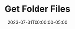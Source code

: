 ---
layout: ext_single
title: Get Folder Files
slug: folder-files
desc: Scan, search and manage all your files
category: utilities
date: '2023-07-31T00:00:00-05:00'
permalink: extensions/utilities/:slug
download_url: https://christinak.itch.io/get-folder-files
developer_name: Christina K.
developer_url: https://christinak.itch.io
icon_local: folder-files.png
screenshots_local: folder-files-deck.png
version: 2.0
sammi_version: Any
platform: Any
overview: |
    <div class="alert alert-info mt-3" role="alert">Currently available to my <a href="https://www.patreon.com/Christinna">Patrons as an early access perk.</a></div>

    This extension allows you scan a folder and manipulate files with lots of useful features.  

    ####Features
    **File and Folder Manipulation**
    - Scan all files in a folder and filter by extension, sort alphabetically, numerically, by date modified, or size
    - Retrieve a random file in a folder
    - Identify the last modified file in a folder
    - Get the size of a file
    - Rename, move, or delete a file (moved to the trash bin for safety)
    - Create or delete a folder (moved to the trash bin for safety)  

    **File Content Commands**
    - Read the last line of a file
    - Count lines in a file
    - Count files in a folder
    - Find specific strings in files

    **Advanced Commands**
    - Compress and uncompress a folder
    - Get the length of a media file (requires FFmpeg)

    **Disclaimer**: *This extension provides optional functionality that can be utilized if you have FFmpeg installed on your system. 
    Please note that FFmpeg is not distributed with this extension, nor is it required for the extension's primary functionality. 
    If you choose to use FFmpeg with this extension, you must download it separately from the official source: https://www.gyan.dev/ffmpeg/builds/ffmpeg-release-essentials.zip, and     the extension will guide you regarding its usage. 
    Please familiarize yourself with FFmpeg's licensing terms and potential patent implications before use.*
setup: |

    {% include alert.html text="This guide is intended for the new overhauled Folder Files extension which is currently in beta for my Patrons." type="info" %} 

    **Important Information**: If you have the old version of this extension, Get Folder Files, installed already, please completely remove the extension first by going to SAMMI Core - Bridge - Uninstall before installing this one. You will need to migrate all your existing buttons, as this extension has been completely overhauled.

    1. Make sure you're on the [latest version of SAMMI](https://sammi.solutions/docs/getting-started/data-backup) and **install the extension**. You can follow the [Extension Install Guide](https://sammi.solutions/extensions/install).
    2. Make sure SAMMI is connected to Bridge. **Bridge must be running at all times and be connected to SAMMI for Folder Files extension to work.**
    3. Your basic setup is finished! Please note the premade deck only serves you to review how to use the extension, with some example buttons. I recommend you create separate buttons in a different deck, so you're able to easily update the extension in the future without overriding your custom made buttons or commands (since the premade deck will be completely overriden if there are any updates). 

    ##### How to download and set up FFmpeg
    If you wish to use Get Media Length command, you will need to download FFmpeg. Please click on 'Set Up FFmpeg' button and follow the instructions. 

    #### Available Commands

    {% include alert.html text="The following commands require you to use Wait Until Variable Exists command, as they do not return the result immediately." type="warning" %} 

    ##### Get Folder Files
    This command helps you find all files in a certain folder. You can choose to only return  certain types of files and order them in different ways. 

    | Box Name | Description|
    |--------|-------|
    |Folder Path | The path to the folder where the files are located |
    |File Extensions | The types of files you want to return. A comma-separated string with all allowed file extensions. Leave empty to allow all. |
    |Sort Order | Sort the results alphabetically, by last date modified or by size |
    |Save As Full Path | Save the results as full path, or just a filename |
    |Save Variable As | Name of the array to save all the files. Will be left blank (set to an empty string) if something goes wrong |
    {:class='table table-secondary w-auto table-hover'}

    ##### Get a Random File
    This command helps you pick a file at random from a certain folder. You can choose to only pick from certain types of files.

    | Box Name | Description|
    |--------|-------|
    |Folder Path | The path to the folder where the files are located |
    |File Extensions | The types of files you want to return. A comma-separated string with all allowed file extensions. Leave empty to allow all. |
    |Save As Full Path | Save the result as full path, or just a filename |
    |Save Variable As | Variable name to save the random file name to. Will be left blank (set to an empty string) if something goes wrong |
    {:class='table table-secondary w-auto table-hover'}

    ##### Get Last Modified File
    This command finds the most recently changed file in a folder. You can choose to only look at certain types of files.

    | Box Name | Description|
    |--------|-------|
    |Folder Path | The path to the folder where the files are located |
    |File Extensions | The types of files you want to return. A comma-separated string with all allowed file extensions. Leave empty to allow all. |
    |Save As Full Path | Save the result as full path, or just filename |
    |Save Variable As | Variable name to save the last modified file name into. Will be left blank (set to an empty string) if something goes wrong|
    {:class='table table-secondary w-auto table-hover'}

    ##### Find String in Files
    This command helps you find certain words in files in a folder.

    | Box Name | Description|
    |--------|-------|
    |Folder Path | The path to the folder where the files are located |
    |File Extensions | The types of files you want to search. A comma-separated string with all allowed file extensions. Leave empty to allow all. |
    |String to Find | The word or phrase you're looking for |
    |Recursive Search | Whether to search for the string in all subfolders. This might take a while to return results if set to true. 
    |Save Variable As (Filename) | The variable name to save the resulting file name into. Will be left blank (set to an empty string) if something goes wrong |
    |Save Variable As (Line) | The line number where the string occurred in the filename. Will be left blank (set to an empty string) if something goes wrong |
    {:class='table table-secondary w-auto table-hover'}

    ##### Get File Size
    This command tells you how big a file is.

    | Box Name | Description|
    |--------|-------|
    |File Path | The path where the file is located |
    |Unit | Do you want the size in KB or MB? |
    |Save Variable As | The variable name to save result into (will be saved as number). Will be left blank (set to an empty string) if something goes wrong |
    {:class='table table-secondary w-auto table-hover'}

    ##### Count Files in a Folder
    This command counts the number of files in a folder. You can choose to only count certain types of files.

    | Box Name | Description|
    |--------|-------|
    |Folder Path | The path to the folder where the files are located |
    |File Extensions | The types of files you want to return. A comma-separated string with all allowed file extensions. Leave empty to allow all. |
    |Save Variable As | Variable name to save result into (will be saved as number). Will be left blank (set to an empty string) if something goes wrong |
    {:class='table table-secondary w-auto table-hover'}

    ##### Count Lines in a File
    This command counts the number of lines in a file.

    | Box Name | Description|
    |--------|-------|
    |File Path | The path where the file is located |
    |Save Variable As | The variable name to save result into (will be saved as number). Will be left blank (set to an empty string) if something goes wrong |
    {:class='table table-secondary w-auto table-hover'}

    ##### Read Line in a File
    This command reads a certain line or the last line in a file.

    | Box Name | Description|
    |--------|-------|
    |File Path | The path where the file is located|
    |Line Number | The line number you want to read |
    |Read Last Line | Check this if you want to read the last line in the file |
    |Save Variable As | The variable name to save result into. Will be left blank (set to an empty string) if something goes wrong |
    {:class='table table-secondary w-auto table-hover'}

    ##### Create a Folder
    Creates a new folder in the specified path.

    | Box Name | Description|
    |--------|-------|
    |Folder Path | The path where to create the new folder |
    {:class='table table-secondary w-auto table-hover'}

    ##### Move a File
    Moves a file to another location.

    | Box Name | Description|
    |--------|-------|
    |Old File Path | The current path where the file is located |
    |New File Path | The new file path to move the file to. Including the filename and its extension. |
    {:class='table table-secondary w-auto table-hover'}

    ##### Rename a File
    Renames a file.

    | Box Name | Description|
    |--------|-------|
    |File Path | The file path to rename |
    |New Name | The new name for the file. Don't forget to include the type of file (like .jpg or .txt) |
    {:class='table table-secondary w-auto table-hover'}

    ##### Delete a File/Folder
    This command puts a file or folder in the recycle bin.  
    It's a safer option than using the built in native command File: Delete File in SAMMI, which permanently deletes it.

    | Box Name | Description|
    |--------|-------|
    |File/Folder Path | Path to the file or folder where it's located |
    {:class='table table-secondary w-auto table-hover'}

    ##### Compress a File/Folder
    Compresses (zips up) the specified file or folder.

    | Box Name | Description|
    |--------|-------|
    |File/Folder Path | Path to the file or folder where it's located|
    |Compressed File Path | Path to the newly compressed file |
    {:class='table table-secondary w-auto table-hover'}

    ##### Uncompress a File
    Uncompresses (unzips) the specified file.

    | Box Name | Description|
    |--------|-------|
    |Compressed File Path | Path to the compressed file where it's located |
    |Uncompressed File Path | New path to the uncompressed file/folder |
    {:class='table table-secondary w-auto table-hover'}

    ##### Get Media Length
    This command tells you how long a media file lasts.  
    You need to have FFmpeg set up to use this. Please press 'Set Up FFmpeg button' if you haven't done so already.

    | Box Name | Description|
    |--------|-------|
    |Media File Path | Path to the media file |
    |Unit | Do you want the length in seconds, minutes, or hours? |
    |Save Variable As | Variable name to save the result into (will be saved as a number). Will be left blank (set to an empty string) if something goes wrong |
    {:class='table table-secondary w-auto table-hover'}
privacy_collect: false
---